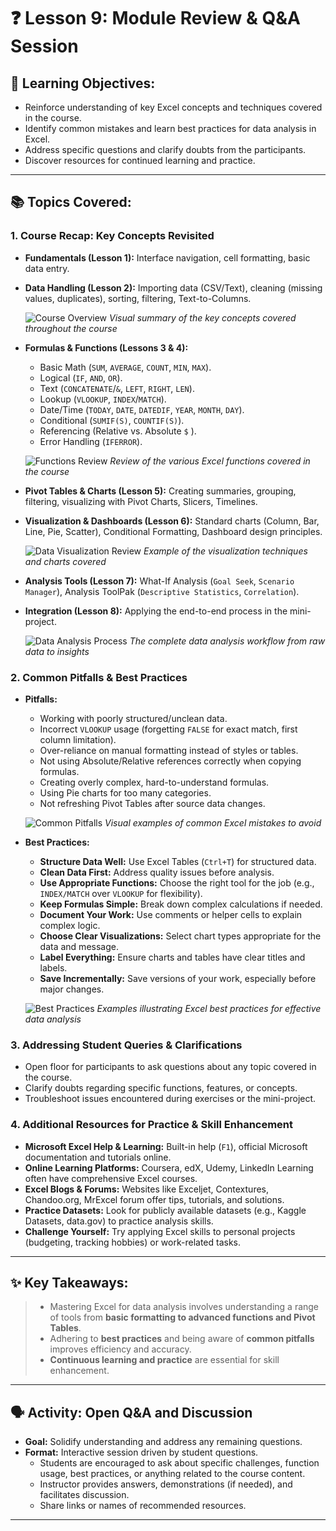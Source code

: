 # ❓ Lesson 9: Module Review & Q&A Session

## 🎯 Learning Objectives:

* Reinforce understanding of key Excel concepts and techniques covered in the course.
* Identify common mistakes and learn best practices for data analysis in Excel.
* Address specific questions and clarify doubts from the participants.
* Discover resources for continued learning and practice.

---

## 📚 Topics Covered:

### 1. Course Recap: Key Concepts Revisited

* **Fundamentals (Lesson 1):** Interface navigation, cell formatting, basic data entry.
* **Data Handling (Lesson 2):** Importing data (CSV/Text), cleaning (missing values, duplicates), sorting, filtering, Text-to-Columns.

  ![Course Overview](./Images/Lesson9/course_overview.png)
  *Visual summary of the key concepts covered throughout the course*
* **Formulas & Functions (Lessons 3 & 4):**

  * Basic Math (`SUM`, `AVERAGE`, `COUNT`, `MIN`, `MAX`).
  * Logical (`IF`, `AND`, `OR`).
  * Text (`CONCATENATE`/`&`, `LEFT`, `RIGHT`, `LEN`).
  * Lookup (`VLOOKUP`, `INDEX`/`MATCH`).
  * Date/Time (`TODAY`, `DATE`, `DATEDIF`, `YEAR`, `MONTH`, `DAY`).
  * Conditional (`SUMIF(S)`, `COUNTIF(S)`).
  * Referencing (Relative vs. Absolute `$` ).
  * Error Handling (`IFERROR`).

  ![Functions Review](./Images/Lesson9/functions_review.png)
  *Review of the various Excel functions covered in the course*
* **Pivot Tables & Charts (Lesson 5):** Creating summaries, grouping, filtering, visualizing with Pivot Charts, Slicers, Timelines.
* **Visualization & Dashboards (Lesson 6):** Standard charts (Column, Bar, Line, Pie, Scatter), Conditional Formatting, Dashboard design principles.

  ![Data Visualization Review](./Images/Lesson9/visualization_review.png)
  *Example of the visualization techniques and charts covered*
* **Analysis Tools (Lesson 7):** What-If Analysis (`Goal Seek`, `Scenario Manager`), Analysis ToolPak (`Descriptive Statistics`, `Correlation`).
* **Integration (Lesson 8):** Applying the end-to-end process in the mini-project.

  ![Data Analysis Process](./Images/Lesson9/analysis_process.png)
  *The complete data analysis workflow from raw data to insights*

### 2. Common Pitfalls & Best Practices

* **Pitfalls:**

  * Working with poorly structured/unclean data.
  * Incorrect `VLOOKUP` usage (forgetting `FALSE` for exact match, first column limitation).
  * Over-reliance on manual formatting instead of styles or tables.
  * Not using Absolute/Relative references correctly when copying formulas.
  * Creating overly complex, hard-to-understand formulas.
  * Using Pie charts for too many categories.
  * Not refreshing Pivot Tables after source data changes.

  ![Common Pitfalls](./Images/Lesson9/common_pitfalls.png)
  *Visual examples of common Excel mistakes to avoid*
* **Best Practices:**

  * **Structure Data Well:** Use Excel Tables (`Ctrl+T`) for structured data.
  * **Clean Data First:** Address quality issues before analysis.
  * **Use Appropriate Functions:** Choose the right tool for the job (e.g., `INDEX/MATCH` over `VLOOKUP` for flexibility).
  * **Keep Formulas Simple:** Break down complex calculations if needed.
  * **Document Your Work:** Use comments or helper cells to explain complex logic.
  * **Choose Clear Visualizations:** Select chart types appropriate for the data and message.
  * **Label Everything:** Ensure charts and tables have clear titles and labels.
  * **Save Incrementally:** Save versions of your work, especially before major changes.

  ![Best Practices](./Images/Lesson9/best_practices.png)
  *Examples illustrating Excel best practices for effective data analysis*

### 3. Addressing Student Queries & Clarifications

* Open floor for participants to ask questions about any topic covered in the course.
* Clarify doubts regarding specific functions, features, or concepts.
* Troubleshoot issues encountered during exercises or the mini-project.

### 4. Additional Resources for Practice & Skill Enhancement

* **Microsoft Excel Help & Learning:** Built-in help (`F1`), official Microsoft documentation and tutorials online.
* **Online Learning Platforms:** Coursera, edX, Udemy, LinkedIn Learning often have comprehensive Excel courses.
* **Excel Blogs & Forums:** Websites like Exceljet, Contextures, Chandoo.org, MrExcel forum offer tips, tutorials, and solutions.
* **Practice Datasets:** Look for publicly available datasets (e.g., Kaggle Datasets, data.gov) to practice analysis skills.
* **Challenge Yourself:** Try applying Excel skills to personal projects (budgeting, tracking hobbies) or work-related tasks.

---

## ✨ Key Takeaways:

> * Mastering Excel for data analysis involves understanding a range of tools from **basic formatting to advanced functions and Pivot Tables**.
> * Adhering to **best practices** and being aware of **common pitfalls** improves efficiency and accuracy.
> * **Continuous learning and practice** are essential for skill enhancement.

---

## 🗣️ Activity: Open Q&A and Discussion

* **Goal:** Solidify understanding and address any remaining questions.
* **Format:** Interactive session driven by student questions.
  * Students are encouraged to ask about specific challenges, function usage, best practices, or anything related to the course content.
  * Instructor provides answers, demonstrations (if needed), and facilitates discussion.
  * Share links or names of recommended resources.

---

